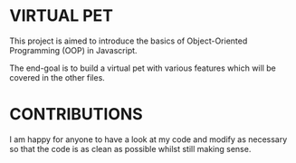 # VIRTUAL PET

This project is aimed to introduce the basics of Object-Oriented Programming (OOP) in Javascript.

The end-goal is to build a virtual pet with various features which will be covered in the other files.

# CONTRIBUTIONS

I am happy for anyone to have a look at my code and modify as necessary so that the code is as clean as possible whilst still making sense.
